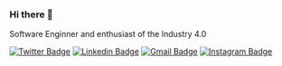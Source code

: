### Hi there 👋

Software Enginner and enthusiast of the Industry 4.0

[![Twitter Badge](https://img.shields.io/badge/-@imcaiofabio-6633cc?style=flat-square&labelColor=6633cc&logo=twitter&logoColor=white&link=https://twitter.com/imcaiofabio)](https://twitter.com/imcaiofabio) 
[![Linkedin Badge](https://img.shields.io/badge/-Caio%20Souza-6633cc?style=flat-square&logo=Linkedin&logoColor=white&link=https://www.linkedin.com/in/caio-fabio)](https://www.linkedin.com/in/caio-fabio) 
[![Gmail Badge](https://img.shields.io/badge/-caio.fabio91@gmail.com-6633cc?style=flat-square&logo=Gmail&logoColor=white&link=mailto:caio.fabio91@gmail.com)](mailto:caio.fabio91@gmail.com)
[![Instagram Badge](https://img.shields.io/badge/-caiofabio-6633cc?style=flat-square&logo=Instagram&logoColor=white&link=https://instagram.com/caiofabio)](https://instagram.com/caiofabio)


